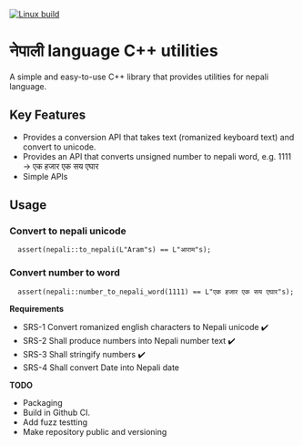 [![Linux build](https://github.com/ansumsingh/nepali-language-cpp-utilities/workflows/linux-build/badge.svg)](https://github.com/ansumsingh/nepali-language-cpp-utilities/actions)

# नेपाली language C++ utilities
A simple and easy-to-use C++ library that provides utilities for nepali language. 

## Key Features
- Provides a conversion API that takes text (romanized keyboard text) and convert to unicode.
- Provides an API that converts unsigned number to nepali word, e.g. 1111 -> एक हजार एक सय एघार
- Simple APIs

## Usage 
### Convert to nepali unicode
```
  assert(nepali::to_nepali(L"Aram"s) == L"आराम"s);
```

### Convert number to word
```
  assert(nepali::number_to_nepali_word(1111) == L"एक हजार एक सय एघार"s);
```

**Requirements**
- SRS-1 Convert romanized english characters to Nepali unicode ✔️
- SRS-2 Shall produce numbers into Nepali number text ✔️
- SRS-3 Shall stringify numbers ✔️
- SRS-4 Shall convert Date into Nepali date

**TODO**
- Packaging 
- Build in Github CI.
- Add fuzz testting
- Make repository public and versioning
